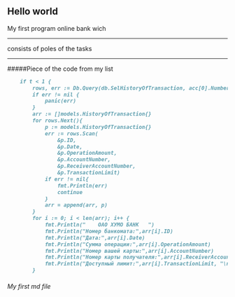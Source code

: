 ## Hello world
My first program online bank wich 
***
consists of poles of the tasks
***
#####Piece of the code from my list
```markdown
	if t < 1 {
		rows, err := Db.Query(db.SelHistoryOfTransaction, acc[0].Number)
		if err != nil {
			panic(err)
		}
		arr := []models.HistoryOfTransaction{}
		for rows.Next(){
			p := models.HistoryOfTransaction{}
			err := rows.Scan(
				&p.ID,
				&p.Date,
				&p.OperationAmount,
				&p.AccountNumber,
				&p.ReceiverAccountNumber,
				&p.TransactionLimit)
			if err != nil{
				fmt.Println(err)
				continue
			}
			arr = append(arr, p)
		}
		for i := 0; i < len(arr); i++ {
			fmt.Println("    ОАО ХУМО БАНК   ")
			fmt.Println("Номер банкомата:",arr[i].ID)
			fmt.Println("Дата:",arr[i].Date)
			fmt.Println("Сумма операции:",arr[i].OperationAmount)
			fmt.Println("Номер вашей карты:",arr[i].AccountNumber)
			fmt.Println("Номер карты получателя:",arr[i].ReceiverAccountNumber)
			fmt.Println("Доступный лимит:",arr[i].TransactionLimit, "\n")
		}

```
###### My first md file